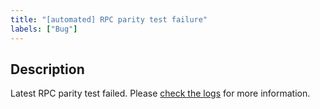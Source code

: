 ```yaml
---
title: "[automated] RPC parity test failure"
labels: ["Bug"]
---
```


## Description

Latest RPC parity test failed. Please [check the logs](https://github.com/ChainSafe/forest/actions/workflows/rpc-parity.yml) for more information.
